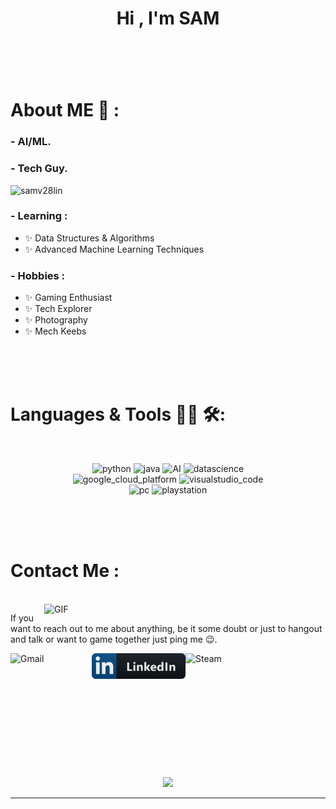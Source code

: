 <h1 align="center">Hi , I'm SAM</h1>
<h3 align="center"></h3>

</br>
</br>
</br>


# About ME 💬 :

 ### - AI/ML.
 ### - Tech Guy.

<p align="left"> <img src="https://komarev.com/ghpvc/?username=samv28lin&label=Profile%20views&color=0e75b6&style=flat" alt="samv28lin" /> </p>


### - Learning :
- ✨ Data Structures & Algorithms
- ✨ Advanced Machine Learning Techniques

### - Hobbies : 
- ✨ Gaming Enthusiast
- ✨ Tech Explorer
- ✨ Photography 
- ✨ Mech Keebs



</br>
</br>
</br>



# Languages & Tools 👨‍💻 🛠:
</br>

<p align="center">

<!-- For more icons please follow  https://github.com/MikeCodesDotNET/ColoredBadges -->
<img src="https://github.com/samv28/samv28/blob/main/assets/icons/python.png" alt="python" width="120" hight="50">
<img src="https://github.com/samv28/samv28/blob/main/assets/icons/java.png" alt="java"  width="100" hight="50">
<img src="https://github.com/samv28/samv28/blob/main/assets/icons/ai.png" alt="AI" width="90" hight="50">
<img src="https://github.com/samv28/samv28/blob/main/assets/icons/datascience.png" alt="datascience" width="180" hight="50">
</br>
<img src="https://github.com/samv28/samv28/blob/main/assets/icons/google_cloud_platform.png" alt="google_cloud_platform" width="270" hight="50">
<img src="https://github.com/samv28/samv28/blob/main/assets/icons/visualstudio_code.png" alt="visualstudio_code" width="240" hight="50">
</br>
<img src="https://github.com/samv28/samv28/blob/main/assets/icons/pc.png" alt="pc" width="100" hight="50">
<img src="https://github.com/samv28/samv28/blob/main/assets/icons/playstation@3x.png" alt="playstation" width="150" hight="50">
</p>
</br>
</br>
</br>



# Contact Me :

<p>
 </br>


<img hight="300" width="450" align="right" alt="GIF" src="https://media.tenor.com/LMif60qJBwUAAAAC/no-game-no-life-careful-who-you-lie-to.gif">


If you want to reach out to me about anything, be it some doubt or just to hangout and talk or want to game together just ping me 😉.



<a href="mailto:sameerkhatwani10@gmail.com">
 <img align="left" alt="Gmail" width="130" hight="100" src="https://cdn.icon-icons.com/icons2/2530/PNG/512/gmail_button_icon_151848.png" />
</a>
<a href="https://www.linkedin.com/in/samisafk">
 <img align="left" alt="Linkedin" width="150" hight="100" src="assets/icons/linkedin.png" />
</a>
<a href="https://steamcommunity.com/id/samisafk">
  <img align="left" alt="Steam" width="130" hight="100" src="https://cdn.icon-icons.com/icons2/2530/PNG/512/steam_button_icon_151838.png" />
</br>
</br>
</br>
</a>




 </p>
 

</br>
</br>
</br>
</br>
</br>
</br>
</br>



<p align="center" >  
 <a href="https://github.com/anuraghazra/github-readme-stats"> 
<img  src="https://github-readme-stats.vercel.app/api?username=samisafk&&show_icons=true&theme=radical"/>
  </a>
  </p>

*************

